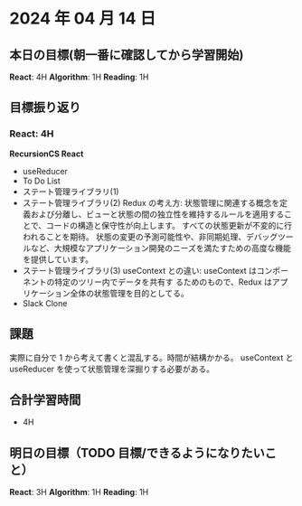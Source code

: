 # 2024 年 04 月 14 日

## 本日の目標(朝一番に確認してから学習開始)

**React**: 4H
**Algorithm**: 1H
**Reading**: 1H

## 目標振り返り

### React: 4H

**RecursionCS React**

-   useReducer
-   To Do List
-   ステート管理ライブラリ(1)
-   ステート管理ライブラリ(2)
    Redux の考え方: 状態管理に関連する概念を定義および分離し、ビューと状態の間の独立性を維持するルールを適用することで、コードの構造と保守性が向上します。
    すべての状態更新が不変的に行われることを期待。
    状態の変更の予測可能性や、非同期処理、デバッグツールなど、大規模なアプリケーション開発のニーズを満たすための高度な機能を提供しています。
-   ステート管理ライブラリ(3)
    useContext との違い: useContext はコンポーネントの特定のツリー内でデータを共有す
    るためのもので、Redux はアプリケーション全体の状態管理を目的としてる。
-   Slack Clone

## 課題

実際に自分で 1 から考えて書くと混乱する。時間が結構かかる。
useContext と useReducer を使って状態管理を深掘りする必要がある。

## 合計学習時間

-   4H

## 明日の目標（TODO 目標/できるようになりたいこと）

**React**: 3H
**Algorithm**: 1H
**Reading**: 1H
